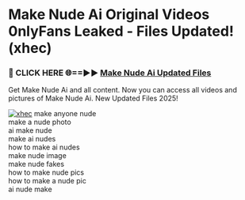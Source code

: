 # Make Nude Ai Original Videos 0nlyFans Leaked - Files Updated! (xhec)

<h3>🔴 CLICK HERE 🌐==►► <a href="https://tinyurl.com/yrmya6cz" rel="nofollow">Make Nude Ai Updated Files</a></h3>

Get Make Nude Ai and all content. Now you can access all videos and pictures of Make Nude Ai. New Updated Files 2025!

[![xhec](https://i.imgur.com/FMdXYCs.gif)](https://tinyurl.com/yrmya6cz)
make anyone nude<br>
make a nude photo<br>
ai make nude<br>
make ai nudes<br>
how to make ai nudes<br>
make nude image<br>
make nude fakes<br>
how to make nude pics<br>
how to make a nude pic<br>
ai nude make